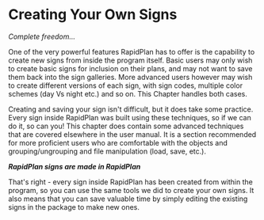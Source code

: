 # Creating Your Own Signs

*Complete freedom...*

One of the very powerful features RapidPlan has to offer is the capability to create new signs from inside the program itself. Basic users may only wish to create basic signs for inclusion on their plans, and may not want to save them back into the sign galleries. More advanced users however may wish to create different versions of each sign, with sign codes, multiple color schemes (day Vs night etc.) and so on. This Chapter handles both cases.

Creating and saving your sign isn't difficult, but it does take some practice. Every sign inside RapidPlan was built using these techniques, so if we can do it, so can you! This chapter does contain some advanced techniques that are covered elsewhere in the user manual. It is a section recommended for more proficient users who are comfortable with the objects and grouping/ungrouping and file manipulation (load, save, etc.).

***RapidPlan signs are made in RapidPlan***

That's right - every sign inside RapidPlan has been created from within the program, so you can use the same tools we did to create your own signs. It also means that you can save valuable time by simply editing the existing signs in the package to make new ones.
